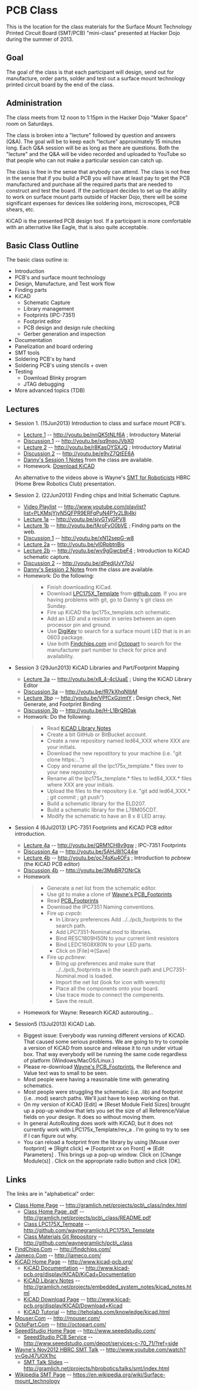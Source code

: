 # PCB Class

This is the location for the class materials for the
Surface Mount Technology Printed Circuit Board (SMT/PCB)
"mini-class" presented at Hacker Dojo during the summer
of 2013.

## Goal

The goal of the class is that each participant will design,
send out for manufacture, order parts, solder and test out
a surface mount technology printed circuit board by the
end of the class.

## Administration

The class meets from 12 noon to 1:15pm in the Hacker Dojo
"Maker Space" room on Saturdays.

The class is broken into a "lecture" followed by question
and answers (Q&A).  The goal will be to keep each "lecture"
approximately 15 minutes long.  Each Q&A session will be
as long as there are questions.  Both the "lecture" and
the Q&A will be video recorded and uploaded to YouTube
so that people who can not make a particular session can
catch up.

The class is free in the sense that anybody can attend.
The class is not free in the sense that if you build a PCB
you will have at least pay to get the PCB manufactured
and purchase all the required parts that are needed to
construct and test the board.  If the participant decides
to set up the ability to work on surface mount parts outside
of Hacker Dojo, there will be some significant expenses for
devices like soldering irons, microscopes, PCB shears, etc.

KiCAD is the presented PCB design tool.  If a participant
is more comfortable with an alternative like Eagle, that
is also quite acceptable.


## Basic Class Outline

The basic class outline is:

* Introduction
* PCB's and surface mount technology
* Design, Manufacture, and Test work flow
* Finding parts
* KiCAD
  * Schematic Capture
  * Library management
  * Footprints (IPC-7351)
  * Footprint editor
  * PCB design and design rule checking
  * Gerber generation and inspection
* Documentation
* Panelization and board ordering
* SMT tools
* Soldering PCB's by hand
* Soldering PCB's using stencils + oven
* Testing
  * Download Blinky program
  * JTAG debugging
* More advanced topics (TDB)

## Lectures

* Session 1.  (15Jun2013) Introduction to class and surface mount PCB's.
  * [Lecture 1](http://youtu.be/nnQK5tNLf6A)
    -- http://youtu.be/nnQK5tNLf6A
    ; Introductory Material
  * [Discussion 1](http://youtu.be/sq9nqoJVbX0)
    -- http://youtu.be/sq9nqoJVbX0
  * [Lecture 2](http://youtu.be/r8KasOYSXJQ)
    -- http://youtu.be/r8KasOYSXJQ
    ; Introductory Matirial
  * [Discussion 2](http://youtu.be/e9vZ7QtEE6A)
    -- http://youtu.be/e9vZ7QtEE6A
  * [Danny's Session 1 Notes](https://docs.google.com/document/d/1DMb4D6pvlmSKxChsnne0z5LuC7Gld0QWWKAN4YXvKoI/edit?usp=sharing)
    from the class are available.
  * Homework. [Download KiCAD](http://www.kicad-pcb.org/display/KICAD/Download+Kicad)

  An alternative to the videos above is Wayne's
  [SMT for Roboticists](http://www.youtube.com/watch?v=GeJ47UOX1hc)
  HBRC (Home Brew Robotics Club) presentation.

* Session 2. (22Jun2013) Finding chips and Initial Schematic Capture.
  * [Video Playlist](http://www.youtube.com/playlist?list=PLKMsjYjvN5QFPR9ERFqPuN4P1v2LBj4ki)
    -- http://www.youtube.com/playlist?list=PLKMsjYjvN5QFPR9ERFqPuN4P1v2LBj4ki
  * [Lecture 1a](http://youtu.be/sjvGTyjGPV8)
    -- http://youtu.be/sjvGTyjGPV8
  * [Lecture 1b](http://youtu.be/fAroFyO0bVE)
    -- http://youtu.be/fAroFyO0bVE
    ; Finding parts on the web.
  * [Discussion 1](http://youtu.be/xN12sepG-w8)
    -- http://youtu.be/xN12sepG-w8
  * [Lecture 2a](http://youtu.be/vI0RpbtnBis)
    -- http://youtu.be/vI0RpbtnBis
  * [Lecture 2b](http://youtu.be/wv9gGwcbeF4)
    -- http://youtu.be/wv9gGwcbeF4
    ; Introduction to KiCAD schematic capture.
  * [Discussion 2](http://youtu.be/dPedjUvY7oU)
    -- http://youtu.be/dPedjUvY7oU
  * [Danny's Session 2 Notes](https://docs.google.com/document/d/1GqWEFcGUVsEyfptQhkV_uVC4z0SMdCxRVqqwu-LNGJA/edit?usp=sharing) from the class are available.
  * Homework: Do the following:
    > * Finish downloading KiCad.
    > * Download
    >   [LPC175X\_Template](http://github.com/waynegramlich/LPC175X_Template)
    >   from [github.com](http://github.com/).  If you are having problems
    >   with git, go to Danny's git class on Sunday.
    > * Fire up KiCAD the lpc175x\_template.sch schematic.
    > * Add an LED and a resistor in series between an open processor
    >   pin and ground.
    > * Use [DigiKey](http://digikey.com/) to search for a surface mount
    >   LED that is in an 0603 package.
    > * Use both [Findchips.com](http://findchips.com/) and
    >   [Octopart](http://octopart.com/) to search for the manufacturer part
    >   number to check for price and availability.

* Session 3 (29Jun2013) KiCAD Libraries and Part/Footprint Mapping
  * [Lecture 3a](http://youtu.be/x8_4-4cUuaE)
    -- http://youtu.be/x8_4-4cUuaE
    ; Using the KiCAD Library Editor
  * [Discussion 3a](http://youtu.be/fR7kXhqNIbM)
    -- http://youtu.be/fR7kXhqNIbM
  * [Lecture 3b](http://youtu.be/VPfCxGzimtY)p
    -- http://youtu.be/VPfCxGzimtY
    ; Design check, Net Generate, and Footprint Binding
  * [Discussion 3b](http://youtu.be/H-L1BrQR0ak)
    -- http://youtu.be/H-L1BrQR0ak
  * Homwork: Do the following:
    > * Read [KiCAD Library Notes](http://gramlich.net/projects/embedded_system_notes/kicad_notes.html)
    > * Create a bit GitHub or BitBucket account.
    > * Create a new repository named led64\_XXX where XXX are your initials.
    > * Download the new repostitory to your machine
        (i.e. "git clone https:...")
    > * Copy and rename all the lpc175x\_template.* files over to your new
    >   repository.
    > * Rename all the lpc175x\_template.* files to led64\_XXX.* files where
    >   XXX are your initials.
    > * Upload the files to the repository
	(i.e. "git add led64\_XXX.* ; git commit ; git push")
    > * Build a schematic library for the ELD207.
    > * Build a schematic library for the L78M05CDT.
    > * Modify the schematic to have an 8 x 8 LED array.

* Session 4 (6Jul2013) LPC-7351 Footprints and KiCAD PCB editor introduction.
  * [Lecture 4a](http://youtu.be/QRM1CH8v9gw)
    -- http://youtu.be/QRM1CH8v9gw
    ; IPC-7351 Footprints
  * [Discussion 4a](http://youtu.be/5AHJ8l1C44w)
    -- http://youtu.be/5AHJ8l1C44w
  * [Lecture 4b](http://youtu.be/oc74sKu4OFs)
    -- http://youtu.be/oc74sKu4OFs
    ; Introduction to *pcbnew* (the KiCAD PCB editor)
  * [Discussion 4b](http://youtu.be/3MpBR7ONrCk)
    -- http://youtu.be/3MpBR7ONrCk
  * Homework
    > * Generate a net list from the schematic editor.
    > * Use git to make a clone of
        [Wayne's PCB_Footprints](http://www.github.com/waynegramlich/pcb_footprints/) 
    > * Read [PCB\_Footprints](http://gramlich.net/projects/pcb_footprints/index.html)
    > * Download the IPC7351 Naming conventions.
    > * Fire up *cvpcb*:
    >   * In Library preferences Add ../../pcb\_footprints to the search path.
    >   * Add LPC7351-Nominal.mod to libraries.
    >   * Bind RESC1809H50N to your current limit resistors
    >   * Bind LEDC1608X80N to your LED parts.
    >   * Click on [File]=>[Save]
    > * Fire up *pcbnew*:
    >   * Bring up preferences and make sure that ../../pcb\_footprints is
    >     in the search path and LPC7351-Nominal.mod is loaded.
    >   * Import the net list (look for icon with wrench)
    >   * Place all the components onto your board.
    >   * Use trace mode to connect the compenents.
    >   * Save the result.
  * Homework for Wayne: Research KiCAD autorouting...

* Session5 (13Jul2013) KiCAD Lab.
  * Biggest issue: Everybody was running different versions of KiCAD.
    That caused some serious problems.  We are going to try to compile
    a version of KiCAD from source and release it to run under virtual
    box.  That way everybody will be running the same code regardless
    of platform (Windows/MacOS/Linux.)
  * Please re-download
    [Wayne's PCB_Footprints](http://www.github.com/waynegramlich/pcb_footprints/),
    the Reference and Value text was to small to be seen.
  * Most people were having a reasonable time with generating schematics.
  * Most people were struggling the schematic (i.e. .lib) and footprint
    (i.e. .mod) search paths.  We'll just have to keep working on that.
  * On my version of KiCAD [Edit] => [Reset Module Field Sizes] brought up
    a pop-up window that lets you set the size of all Reference/Value
    fields on your design.  It does so without moving them.
  * In general AutoRouting does work with KiCAD, but it does not currently
    work with LPC175x_Template/rev_a .  I'm going to try to see if I can
    figure out why.
  * You can reload a footprint from the library by using
    [Mouse over footprint] => [Right click] => [Footprint xx on Front] =>
    [Edit Parameters] .  This brings up a pop-up window.  Click on
    [Change Module(s)] .  Click on the appropriate radio button and
    click [OK].


## Links

The links are in "alphabetical" order:

* [Class Home Page](http://gramlich.net/projects/pcb_class/index.html)
  -- http://gramlich.net/projects/pcb\_class/index.html
  * [Class Home Page .pdf](http://gramlich.net/projects/pcb\_class/README.pdf)
  -- http://gramlich.net/projects/pcb\_class/README.pdf
  * [Class LPC175X\_Tempate](http://github.com/waynegramlich/LPC175X_Template)
     -- http://github.com/waynegramlich/LPC175X\_Template
  * [Class Materials Git Repository](http://github.com/waynegramlich/pcb_class)
     -- http://github.com/waynegramlich/pcb\_class
* [FindChips.Com](http://findchips.com/)
  -- http://findchips.com/
* [Jameco.Com](http://jameco.com/)
  -- http://jameco.com/
* [KiCAD Home Page](http://www.kicad-pcb.org/)
  -- http://www.kicad-pcb.org/
  * [KiCAD Documentation](http://www.kicad-pcb.org/display/KICAD/KiCad+Documentation)
    -- http://www.kicad-pcb.org/display/KICAD/KiCad+Documentation
  * [KiCAD Library Notes](http://gramlich.net/projects/embedded_system_notes/kicad_notes.html)
    -- http://gramlich.net/projects/embedded_system_notes/kicad_notes.html
  * [KiCAD Download Page](http://www.kicad-pcb.org/display/KICAD/Download+Kicad)
    -- http://www.kicad-pcb.org/display/KICAD/Download+Kicad
  * [KiCAD Tutorial](http://teholabs.com/knowledge/kicad.html)
    -- http://teholabs.com/knowledge/kicad.html
* [Mouser.Com](http://mouser.com/)
  -- http://mouser.com/
* [OctoPart.Com](http://octopart.com/)
  -- http://octopart.com/
* [SeeedStudio Home Page](http://www.seeedstudio.com/)
  -- http://www.seeedstudio.com/
  * [SeeedStudio PCB Service](http://www.seeedstudio.com/depot/services-c-70_71/?ref=side)
    -- http://www.seeedstudio.com/depot/services-c-70_71/?ref=side
* [Wayne's Nov2012 HBRC SMT Talk](http://www.youtube.com/watch?v=GeJ47UOX1hc)
  --  http://www.youtube.com/watch?v=GeJ47UOX1hc
  * [SMT Talk Slides](http://gramlich.net/projects/hbrobotics/talks/smt/index.html)
    -- http://gramlich.net/projects/hbrobotics/talks/smt/index.html
* [Wikipedia SMT Page](https://en.wikipedia.org/wiki/Surface-mount_technology)
  -- https://en.wikipedia.org/wiki/Surface-mount_technology

